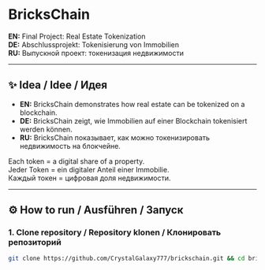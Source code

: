 # BricksChain

**EN:** Final Project: Real Estate Tokenization  
**DE:** Abschlussprojekt: Tokenisierung von Immobilien  
**RU:** Выпускной проект: токенизация недвижимости  

---

## ✨ Idea / Idee / Идея

- **EN:** BricksChain demonstrates how real estate can be tokenized on a blockchain.  
- **DE:** BricksChain zeigt, wie Immobilien auf einer Blockchain tokenisiert werden können.  
- **RU:** BricksChain показывает, как можно токенизировать недвижимость на блокчейне.  

Each token = a digital share of a property.  
Jeder Token = ein digitaler Anteil einer Immobilie.  
Каждый токен = цифровая доля недвижимости.  

---

## ⚙️ How to run / Ausführen / Запуск

### 1. Clone repository / Repository klonen / Клонировать репозиторий
```bash
git clone https://github.com/CrystalGalaxy777/brickschain.git && cd brickschain
